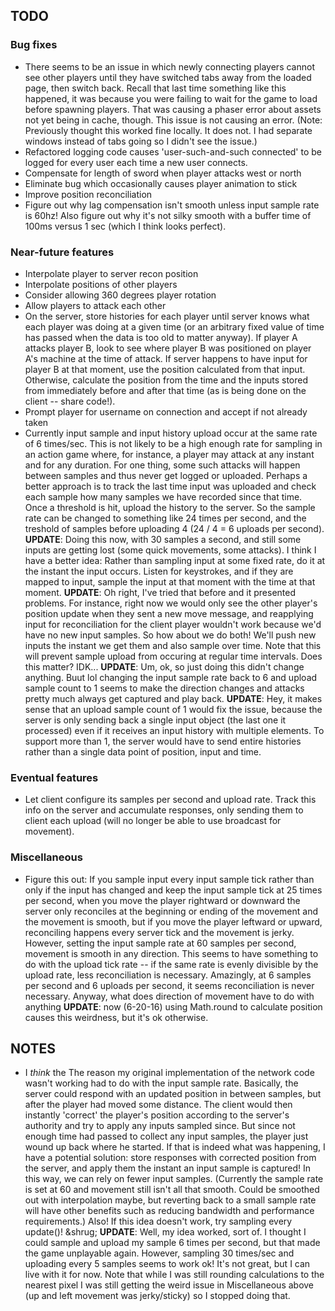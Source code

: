 ## TODO

### Bug fixes
* There seems to be an issue in which newly connecting players cannot see other players until they have switched tabs away from the loaded page, then switch back. Recall that last time something like this happened, it was because you were failing to wait for the game to load before spawning players. That was causing a phaser error about assets not yet being in cache, though. This issue is not causing an error. (Note: Previously thought this worked fine locally. It does not. I had separate windows instead of tabs going so I didn't see the issue.)
* Refactored logging code causes 'user-such-and-such connected' to be logged for every user each time a new user connects.
* Compensate for length of sword when player attacks west or north
* Eliminate bug which occasionally causes player animation to stick
* Improve position reconciliation
* Figure out why lag compensation isn't smooth unless input sample rate is 60hz! Also figure out why it's not silky smooth with a buffer time of 100ms versus 1 sec (which I think looks perfect).

### Near-future features
* Interpolate player to server recon position
* Interpolate positions of other players
* Consider allowing 360 degrees player rotation
* Allow players to attack each other
* On the server, store histories for each player until server knows what each player was doing at a given time (or an arbitrary fixed value of time has passed when the data is too old to matter anyway). If player A attacks player B, look to see where player B was positioned on player A's machine at the time of attack. If server happens to have input for player B at that moment, use the position calculated from that input. Otherwise, calculate the position from the time and the inputs stored from immediately before and after that time (as is being done on the client -- share code!).
* Prompt player for username on connection and accept if not already taken
* Currently input sample and input history upload occur at the same rate of 6 times/sec. This is not likely to be a high enough rate for sampling in an action game where, for instance, a player may attack at any instant and for any duration. For one thing, some such attacks will happen between samples and thus never get logged or uploaded. Perhaps a better approach is to track the last time input was uploaded and check each sample how many samples we have recorded since that time. Once a threshold is hit, upload the history to the server. So the sample rate can be changed to something like 24 times per second, and the treshold of samples before uploading 4 (24 / 4 = 6 uploads per second). **UPDATE**: Doing this now, with 30 samples a second, and still some inputs are getting lost (some quick movements, some attacks). I think I have a better idea: Rather than sampling input at some fixed rate, do it at the instant the input occurs. Listen for keystrokes, and if they are mapped to input, sample the input at that moment with the time at that moment. **UPDATE**: Oh right, I've tried that before and it presented problems. For instance, right now we would only see the other player's position update when they sent a new move message, and reapplying input for reconciliation for the client player wouldn't work because we'd have no new input samples. So how about we do both! We'll push new inputs the instant we get them and also sample over time. Note that this will prevent sample upload from occuring at regular time intervals. Does this matter? IDK... **UPDATE**: Um, ok, so just doing this didn't change anything. Buut lol changing the input sample rate back to 6 and upload sample count to 1 seems to make the direction changes and attacks pretty much always get captured and play back. **UPDATE**: Hey, it makes sense that an upload sample count of 1 would fix the issue, because the server is only sending back a single input object (the last one it processed) even if it receives an input history with multiple elements. To support more than 1, the server would have to send entire histories rather than a single data point of position, input and time.

### Eventual features
* Let client configure its samples per second and upload rate. Track this info on the server and accumulate responses, only sending them to client each upload (will no longer be able to use broadcast for movement).

### Miscellaneous
* Figure this out: If you sample input every input sample tick rather than only if the input has changed and keep the input sample tick at 25 times per second, when you move the player rightward or downward the server only reconciles at the beginning or ending of the movement and the movement is smooth, but if you move the player leftward or upward, reconciling happens every server tick and the movement is jerky. However, setting the input sample rate at 60 samples per second, movement is smooth in any direction. This seems to have something to do with the upload tick rate -- if the same rate is evenly divisible by the upload rate, less reconciliation is necessary. Amazingly, at 6 samples per second and 6 uploads per second, it seems reconciliation is never necessary. Anyway, what does direction of movement have to do with anything **UPDATE**: now (6-20-16) using Math.round to calculate position causes this weirdness, but it's ok otherwise.

## NOTES
* I *think* the The reason my original implementation of the network code wasn't working had to do with the input sample rate. Basically, the server could respond with an updated position in between samples, but after the player had moved some distance. The client would then instantly 'correct' the player's position according to the server's authority and try to apply any inputs sampled since. But since not enough time had passed to collect any input samples, the player just wound up back where he started. If that is indeed what was happening, I have a potential solution: store responses with corrected position from the server, and apply them the instant an input sample is captured! In this way, we can rely on fewer input samples. (Currently the sample rate is set at 60 and movement still isn't all that smooth. Could be smoothed out with interpolation maybe, but reverting back to a small sample rate will have other benefits such as reducing bandwidth and performance requirements.) Also! If this idea doesn't work, try sampling every update()! &shrug; **UPDATE**: Well, my idea worked, sort of. I thought I could sample and upload my sample 6 times per second, but that made the game unplayable again. However, sampling 30 times/sec and uploading every 5 samples seems to work ok! It's not great, but I can live with it for now. Note that while I was still rounding calculations to the nearest pixel I was still getting the weird issue in Miscellaneous above (up and left movement was jerky/sticky) so I stopped doing that.